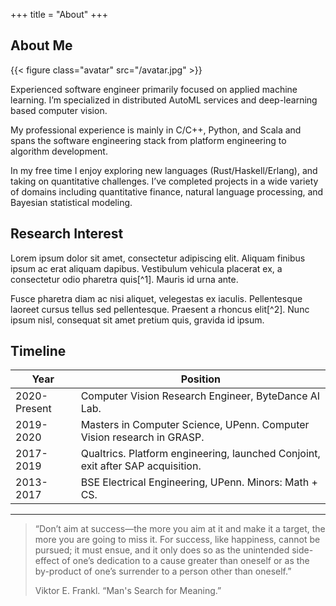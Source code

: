+++
title = "About"
+++

## About Me

{{< figure class="avatar" src="/avatar.jpg" >}}

Experienced software engineer primarily focused on applied machine learning. I’m specialized in distributed AutoML services and deep-learning based computer vision.

My professional experience is mainly in C/C++, Python, and Scala and spans the software engineering stack from platform engineering to algorithm development.

In my free time I enjoy exploring new languages (Rust/Haskell/Erlang), and taking on quantitative challenges. I’ve completed projects in a wide variety of domains including quantitative finance, natural language processing, and Bayesian statistical modeling.

## Research Interest

Lorem ipsum dolor sit amet, consectetur adipiscing elit. Aliquam finibus ipsum
ac erat aliquam dapibus. Vestibulum vehicula placerat ex, a consectetur odio
pharetra quis[^1]. Mauris id urna ante.

Fusce pharetra diam ac nisi aliquet, velegestas ex iaculis. Pellentesque
laoreet cursus tellus sed pellentesque. Praesent a rhoncus elit[^2]. Nunc
ipsum nisl, consequat sit amet pretium quis, gravida id ipsum.

## Timeline

Year | Position
-----|-------
2020-Present | Computer Vision Research Engineer, ByteDance AI Lab.
2019-2020 | Masters in Computer Science, UPenn. Computer Vision research in GRASP.
2017-2019 | Qualtrics. Platform engineering, launched Conjoint, exit after SAP acquisition.
2013-2017 | BSE Electrical Engineering, UPenn. Minors: Math + CS. 

---
>“Don’t aim at success—the more you aim at it and make it a target, the more you are going to miss it. For success, like happiness, cannot be pursued; it must ensue, and it only does so as the unintended side-effect of one’s dedication to a cause greater than oneself or as the by-product of one’s surrender to a person other than oneself.”
>
> Viktor E. Frankl. “Man's Search for Meaning.”
